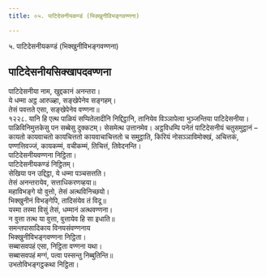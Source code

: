 ```yaml
---
title: ०५. पाटिदेसनीयकण्डं (भिक्खुनीविभङ्गवण्णना)

---
```

५. पाटिदेसनीयकण्डं (भिक्खुनीविभङ्गवण्णना)  


## पाटिदेसनीयसिक्खापदवण्णना

पाटिदेसनीया नाम, खुद्दकानं अनन्तरा।  
ये धम्मा अट्ठ आरुळ्हा, सङ्खेपेनेव सङ्गहम्।  
तेसं पवत्तते एसा, सङ्खेपेनेव वण्णना॥  
१२२८. यानि हि एत्थ पाळियं सप्पितेलादीनि निद्दिट्ठानि, तानियेव विञ्ञापेत्वा भुञ्जन्तिया पाटिदेसनीया। पाळिविनिमुत्तकेसु पन सब्बेसु दुक्कटम्। सेसमेत्थ उत्तानमेव। अट्ठविधम्पि पनेतं पाटिदेसनीयं चतुसमुट्ठानं – कायतो कायवाचतो कायचित्ततो कायवाचाचित्ततो च समुट्ठाति, किरियं नोसञ्ञाविमोक्खं, अचित्तकं, पण्णत्तिवज्जं, कायकम्मं, वचीकम्मं, तिचित्तं, तिवेदनन्ति।  
पाटिदेसनीयवण्णना निट्ठिता।  
पाटिदेसनीयकण्डं निट्ठितम्।  
सेखिया पन उद्दिट्ठा, ये धम्मा पञ्चसत्तति।  
तेसं अनन्तरायेव, सत्ताधिकरणव्हया॥  
महाविभङ्गे यो वुत्तो, तेसं अत्थविनिच्छयो।  
भिक्खुनीनं विभङ्गेपि, तादिसंयेव तं विदू॥  
यस्मा तस्मा विसुं तेसं, धम्मानं अत्थवण्णना।  
न वुत्ता तत्थ या वुत्ता, वुत्तायेव हि सा इधाति॥  
समन्तपासादिकाय विनयसंवण्णनाय  
भिक्खुनीविभङ्गवण्णना निट्ठिता।  
सब्बासवपहं एसा, निट्ठिता वण्णना यथा।  
सब्बासवपहं मग्गं, पत्वा पस्सन्तु निब्बुतिन्ति॥  
उभतोविभङ्गट्ठकथा निट्ठिता।  